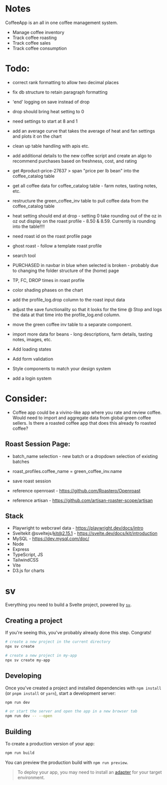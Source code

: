 # Notes

CoffeeApp is an all in one coffee management system.

- Manage coffee inventory
- Track coffee roasting
- Track coffee sales
- Track coffee consumption

# Todo:

- correct rank formatting to allow two decimal places
- fix db structure to retain paragraph formatting
- 'end' logging on save instead of drop
- drop should bring heat setting to 0
- need settings to start at 8 and 1
- add an average curve that takes the average of heat and fan settings and plots it on the chart
- clean up table handling with apis etc.
- add additional details to the new coffee script and create an algo to recommend purchases based on freshness, cost, and rating
- get #product-price-27637 > span "price per lb bean" into the coffee_catalog table
- get all coffee data for coffee_catalog table - farm notes, tasting notes, etc.
- restructure the green_coffee_inv table to pull coffee data from the coffee_catalog table
- heat setting should end at drop - setting 0
  take rounding out of the oz in oz out display on the roast profile - 8.50 & 8.59. Currently is rounding into the table!!!!
- need roast id on the roast profile page
- ghost roast - follow a template roast profile
- search tool
- PURCHASED in navbar in blue when selected is broken - probably due to changing the folder structure of the (home) page
- TP, FC, DROP times in roast profile
- color shading phases on the chart
- add the profile_log.drop column to the roast input data
- adjust the save functionality so that it looks for the time @ Stop and logs the data at that time into the profile_log.end column.
- move the green coffee inv table to a separate component.
- import more data for beans - long descriptions, farm details, tasting notes, images, etc.

- Add loading states
- Add form validation
- Style components to match your design system
- add a login system

# Consider:

- Coffee app could be a vivino-like app where you rate and review coffee. Would need to import and aggregate data from global green coffee sellers. Is there a roasted coffee app that does this already fo roasted coffee?

## Roast Session Page:

- batch_name selection - new batch or a dropdown selection of existing batches
- roast_profiles.coffee_name = green_coffee_inv.name
- save roast session

- reference openroast - https://github.com/Roastero/Openroast
- reference artisan - https://github.com/artisan-roaster-scope/artisan

## Stack

- Playwright to webcrawl data - https://playwright.dev/docs/intro
- Sveltekit @sveltejs/kit@2.15.1 - https://svelte.dev/docs/kit/introduction
- MySQL - https://dev.mysql.com/doc/
- Node
- Express
- TypeScript, JS
- TailwindCSS
- Vite
- D3.js for charts

# sv

Everything you need to build a Svelte project, powered by [`sv`](https://github.com/sveltejs/cli).

## Creating a project

If you're seeing this, you've probably already done this step. Congrats!

```bash
# create a new project in the current directory
npx sv create

# create a new project in my-app
npx sv create my-app
```

## Developing

Once you've created a project and installed dependencies with `npm install` (or `pnpm install` or `yarn`), start a development server:

```bash
npm run dev

# or start the server and open the app in a new browser tab
npm run dev -- --open
```

## Building

To create a production version of your app:

```bash
npm run build
```

You can preview the production build with `npm run preview`.

> To deploy your app, you may need to install an [adapter](https://svelte.dev/docs/kit/adapters) for your target environment.
